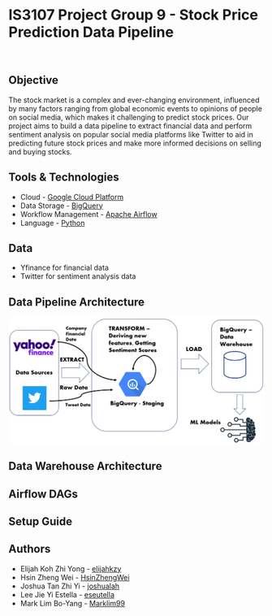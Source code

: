 # IS3107 Project Group 9 - Stock Price Prediction Data Pipeline
<br />

## Objective
The stock market is a complex and ever-changing environment, influenced by many factors ranging from global economic events to opinions of people on social media, which makes it challenging to predict stock prices. Our project aims to build a data pipeline to extract financial data and perform sentiment analysis on popular social media platforms like Twitter to aid in predicting future stock prices and make more informed decisions on selling and buying stocks.

## Tools & Technologies
- Cloud - [Google Cloud Platform](https://cloud.google.com/free/?utm_source=google&utm_medium=cpc&utm_campaign=japac-SG-all-en-dr-BKWS-all-pkws-trial-EXA-dr-1605216&utm_content=text-ad-none-none-DEV_c-CRE_649077641201-ADGP_Hybrid%20%7C%20BKWS%20-%20EXA%20%7C%20Txt%20~%20GCP_General_gcp_main-KWID_43700075274235034-aud-970366092687%3Akwd-42926176582&userloc_9062542-network_g&utm_term=KW_cloud%20platform%20google&gclid=CjwKCAjw__ihBhADEiwAXEazJjiZ_yJ9aCxMALA9XniM1WcMpsVMAZ_ugUE9ozmS6xx3Ccs662clTxoCZd8QAvD_BwE&gclsrc=aw.ds)
- Data Storage - [BigQuery](https://cloud.google.com/bigquery)
- Workflow Management - [Apache Airflow](https://airflow.apache.org/)
- Language - [Python](https://www.python.org/)

## Data
- Yfinance for financial data
- Twitter for sentiment analysis data

## Data Pipeline Architecture
<img src="/images/data pipeline architecture.jpg" alt="Alt text" title="Optional title">

## Data Warehouse Architecture

## Airflow DAGs

## Setup Guide

## Authors
- Elijah Koh Zhi Yong - [elijahkzy](https://github.com/elijahkzy)
- Hsin Zheng Wei - [HsinZhengWei](https://github.com/HsinZhengWei)
- Joshua Tan Zhi Yi - [joshualah](https://github.com/joshualah)
- Lee Jie Yi Estella - [eseutella](https://github.com/eseutella)
- Mark Lim Bo-Yang - [Marklim99](https://github.com/Marklim99)
